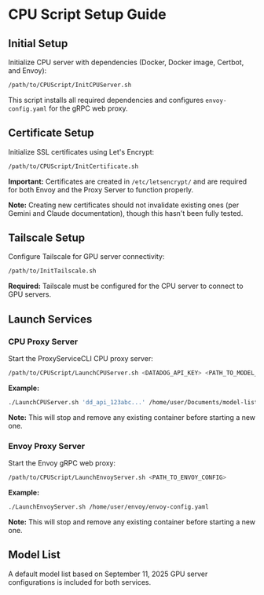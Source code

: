 # CPU Script Setup Guide

## Initial Setup

Initialize CPU server with dependencies (Docker, Docker image, Certbot, and Envoy):

```bash
/path/to/CPUScript/InitCPUServer.sh
```

This script installs all required dependencies and configures `envoy-config.yaml` for the gRPC web proxy.

## Certificate Setup

Initialize SSL certificates using Let's Encrypt:

```bash
/path/to/CPUScript/InitCertificate.sh
```

**Important:** Certificates are created in `/etc/letsencrypt/` and are required for both Envoy and the Proxy Server to function properly.

**Note:** Creating new certificates should not invalidate existing ones (per Gemini and Claude documentation), though this hasn't been fully tested.

## Tailscale Setup

Configure Tailscale for GPU server connectivity:

```bash
/path/to/InitTailscale.sh
```

**Required:** Tailscale must be configured for the CPU server to connect to GPU servers.

## Launch Services

### CPU Proxy Server

Start the ProxyServiceCLI CPU proxy server:

```bash
/path/to/CPUScript/LaunchCPUServer.sh <DATADOG_API_KEY> <PATH_TO_MODEL_LIST_FILE>
```

**Example:**
```bash
./LaunchCPUServer.sh 'dd_api_123abc...' /home/user/Documents/model-list
```

**Note:** This will stop and remove any existing container before starting a new one.

### Envoy Proxy Server

Start the Envoy gRPC web proxy:

```bash
/path/to/CPUScript/LaunchEnvoyServer.sh <PATH_TO_ENVOY_CONFIG>
```

**Example:**
```bash
./LaunchEnvoyServer.sh /home/user/envoy/envoy-config.yaml
```

**Note:** This will stop and remove any existing container before starting a new one.

## Model List

A default model list based on September 11, 2025 GPU server configurations is included for both services.